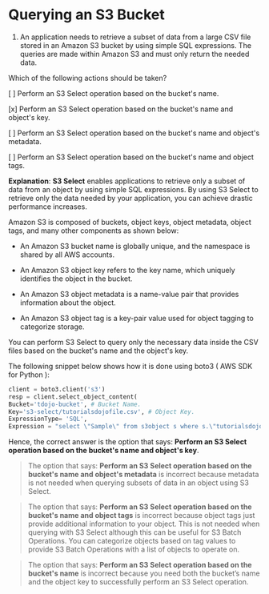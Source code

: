 # Querying an S3 Bucket

1. An application needs to retrieve a subset of data from a large CSV file stored in an Amazon S3 bucket by using simple SQL expressions. The queries are made within Amazon S3 and must only return the needed data. 

Which of the following actions should be taken?

[ ] Perform an S3 Select operation based on the bucket's name.

[x] Perform an S3 Select operation based on the bucket's name and object's key.

[ ] Perform an S3 Select operation based on the bucket's name and object's metadata.

[ ] Perform an S3 Select operation based on the bucket's name and object tags.

**Explanation**: **S3 Select** enables applications to retrieve only a subset of data from an object by using simple SQL expressions. By using S3 Select to retrieve only the data needed by your application, you can achieve drastic performance increases.

Amazon S3 is composed of buckets, object keys, object metadata, object tags, and many other components as shown below:

* An Amazon S3 bucket name is globally unique, and the namespace is shared by all AWS accounts.

* An Amazon S3 object key refers to the key name, which uniquely identifies the object in the bucket.

* An Amazon S3 object metadata is a name-value pair that provides information about the object.

* An Amazon S3 object tag is a key-pair value used for object tagging to categorize storage.

You can perform S3 Select to query only the necessary data inside the CSV files based on the bucket's name and the object's key.

The following snippet below shows how it is done using boto3 ( AWS SDK for Python ):

```py
client = boto3.client('s3')
resp = client.select_object_content(
Bucket='tdojo-bucket', # Bucket Name.
Key='s3-select/tutorialsdojofile.csv', # Object Key.
ExpressionType= 'SQL',
Expression = "select \"Sample\" from s3object s where s.\"tutorialsdojofile\" in ['A', 'B']"
```

Hence, the correct answer is the option that says: **Perform an S3 Select operation based on the bucket's name and object's key**.

> The option that says: **Perform an S3 Select operation based on the bucket's name and object's metadata** is incorrect because metadata is not needed when querying subsets of data in an object using S3 Select.

> The option that says: **Perform an S3 Select operation based on the bucket's name and object tags** is incorrect because object tags just provide additional information to your object. This is not needed when querying with S3 Select although this can be useful for S3 Batch Operations. You can categorize objects based on tag values to provide S3 Batch Operations with a list of objects to operate on.

> The option that says: **Perform an S3 Select operation based on the bucket's name** is incorrect because you need both the bucket’s name and the object key to successfully perform an S3 Select operation.

<br />

